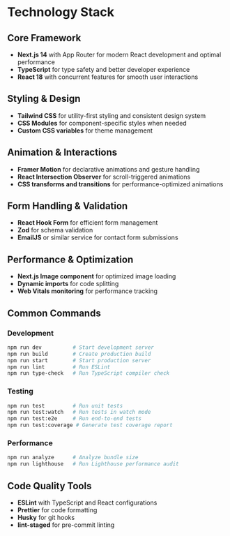# Technology Stack

## Core Framework

- **Next.js 14** with App Router for modern React development and optimal performance
- **TypeScript** for type safety and better developer experience
- **React 18** with concurrent features for smooth user interactions

## Styling & Design

- **Tailwind CSS** for utility-first styling and consistent design system
- **CSS Modules** for component-specific styles when needed
- **Custom CSS variables** for theme management

## Animation & Interactions

- **Framer Motion** for declarative animations and gesture handling
- **React Intersection Observer** for scroll-triggered animations
- **CSS transforms and transitions** for performance-optimized animations

## Form Handling & Validation

- **React Hook Form** for efficient form management
- **Zod** for schema validation
- **EmailJS** or similar service for contact form submissions

## Performance & Optimization

- **Next.js Image component** for optimized image loading
- **Dynamic imports** for code splitting
- **Web Vitals monitoring** for performance tracking

## Common Commands

### Development

```bash
npm run dev          # Start development server
npm run build        # Create production build
npm run start        # Start production server
npm run lint         # Run ESLint
npm run type-check   # Run TypeScript compiler check
```

### Testing

```bash
npm run test         # Run unit tests
npm run test:watch   # Run tests in watch mode
npm run test:e2e     # Run end-to-end tests
npm run test:coverage # Generate test coverage report
```

### Performance

```bash
npm run analyze      # Analyze bundle size
npm run lighthouse   # Run Lighthouse performance audit
```

## Code Quality Tools

- **ESLint** with TypeScript and React configurations
- **Prettier** for code formatting
- **Husky** for git hooks
- **lint-staged** for pre-commit linting
